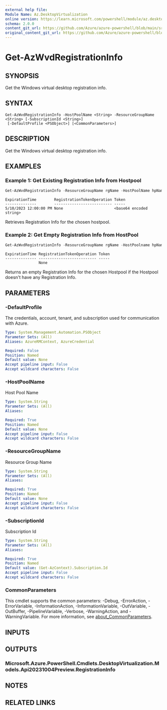 ```yaml
---
external help file: 
Module Name: Az.DesktopVirtualization
online version: https://learn.microsoft.com/powershell/module/az.desktopvirtualization/get-azwvdregistrationinfo
schema: 2.0.0
content_git_url: https://github.com/Azure/azure-powershell/blob/main/src/DesktopVirtualization/help/Get-AzWvdRegistrationInfo.md
original_content_git_url: https://github.com/Azure/azure-powershell/blob/main/src/DesktopVirtualization/help/Get-AzWvdRegistrationInfo.md
---
```


# Get-AzWvdRegistrationInfo

## SYNOPSIS
Get the Windows virtual desktop registration info.

## SYNTAX

```
Get-AzWvdRegistrationInfo -HostPoolName <String> -ResourceGroupName <String> [-SubscriptionId <String>]
 [-DefaultProfile <PSObject>] [<CommonParameters>]
```

## DESCRIPTION
Get the Windows virtual desktop registration info.

## EXAMPLES

### Example 1: Get Existing Registration Info from Hostpool
```powershell
Get-AzWvdRegistrationInfo -ResourceGroupName rgName -HostPoolName hpName
```

```output
ExpirationTime        RegistrationTokenOperation Token
--------------        -------------------------- -----
5/10/2023 12:00:00 PM None                       <base64 encoded string>

```

Retrieves Registration Info for the chosen hostpool.

### Example 2: Get Empty Registration Info from HostPool 
```powershell
Get-AzWvdRegistrationInfo -ResourceGroupName rgName -HostPoolname hpName
```

```output
ExpirationTime RegistrationTokenOperation Token
-------------- -------------------------- -----
               None
```

Returns an empty Registration Info for the chosen Hostpool if the Hostpool doesn't have any Registration Info.

## PARAMETERS

### -DefaultProfile
The credentials, account, tenant, and subscription used for communication with Azure.

```yaml
Type: System.Management.Automation.PSObject
Parameter Sets: (All)
Aliases: AzureRMContext, AzureCredential

Required: False
Position: Named
Default value: None
Accept pipeline input: False
Accept wildcard characters: False
```

### -HostPoolName
Host Pool Name

```yaml
Type: System.String
Parameter Sets: (All)
Aliases:

Required: True
Position: Named
Default value: None
Accept pipeline input: False
Accept wildcard characters: False
```

### -ResourceGroupName
Resource Group Name

```yaml
Type: System.String
Parameter Sets: (All)
Aliases:

Required: True
Position: Named
Default value: None
Accept pipeline input: False
Accept wildcard characters: False
```

### -SubscriptionId
Subscription Id

```yaml
Type: System.String
Parameter Sets: (All)
Aliases:

Required: True
Position: Named
Default value: (Get-AzContext).Subscription.Id
Accept pipeline input: False
Accept wildcard characters: False
```

### CommonParameters
This cmdlet supports the common parameters: -Debug, -ErrorAction, -ErrorVariable, -InformationAction, -InformationVariable, -OutVariable, -OutBuffer, -PipelineVariable, -Verbose, -WarningAction, and -WarningVariable. For more information, see [about_CommonParameters](http://go.microsoft.com/fwlink/?LinkID=113216).

## INPUTS

## OUTPUTS

### Microsoft.Azure.PowerShell.Cmdlets.DesktopVirtualization.Models.Api20231004Preview.RegistrationInfo

## NOTES

## RELATED LINKS

